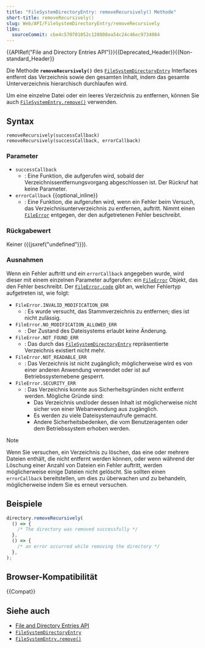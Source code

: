 ```yaml
---
title: "FileSystemDirectoryEntry: removeRecursively() Methode"
short-title: removeRecursively()
slug: Web/API/FileSystemDirectoryEntry/removeRecursively
l10n:
  sourceCommit: cbe4c570701052c120808ea54c24c46ec9734084
---
```


{{APIRef("File and Directory Entries API")}}{{Deprecated_Header}}{{Non-standard_Header}}

Die Methode **`removeRecursively()`** des [`FileSystemDirectoryEntry`](/de/docs/Web/API/FileSystemDirectoryEntry) Interfaces entfernt das Verzeichnis sowie den gesamten Inhalt, indem das gesamte Unterverzeichnis hierarchisch durchlaufen wird.

Um eine einzelne Datei oder ein leeres Verzeichnis zu entfernen, können Sie auch [`FileSystemEntry.remove()`](/de/docs/Web/API/FileSystemEntry/remove) verwenden.

## Syntax

```js-nolint
removeRecursively(successCallback)
removeRecursively(successCallback, errorCallback)
```

### Parameter

- `successCallback`
  - : Eine Funktion, die aufgerufen wird, sobald der Verzeichnissentfernungsvorgang abgeschlossen ist. Der Rückruf hat keine Parameter.
- `errorCallback` {{optional_inline}}
  - : Eine Funktion, die aufgerufen wird, wenn ein Fehler beim Versuch, das Verzeichnisunterverzeichnis zu entfernen, auftritt. Nimmt einen [`FileError`](/de/docs/Web/API/FileError) entgegen, der den aufgetretenen Fehler beschreibt.

### Rückgabewert

Keiner ({{jsxref("undefined")}}).

### Ausnahmen

Wenn ein Fehler auftritt und ein `errorCallback` angegeben wurde, wird dieser mit einem einzelnen Parameter aufgerufen: ein [`FileError`](/de/docs/Web/API/FileError) Objekt, das den Fehler beschreibt. Der [`FileError.code`](/de/docs/Web/API/FileError/code) gibt an, welcher Fehlertyp aufgetreten ist, wie folgt:

- `FileError.INVALID_MODIFICATION_ERR`
  - : Es wurde versucht, das Stammverzeichnis zu entfernen; dies ist nicht zulässig.
- `FileError.NO_MODIFICATION_ALLOWED_ERR`
  - : Der Zustand des Dateisystems erlaubt keine Änderung.
- `FileError.NOT_FOUND_ERR`
  - : Das durch das [`FileSystemDirectoryEntry`](/de/docs/Web/API/FileSystemDirectoryEntry) repräsentierte Verzeichnis existiert nicht mehr.
- `FileError.NOT_READABLE_ERR`
  - : Das Verzeichnis ist nicht zugänglich; möglicherweise wird es von einer anderen Anwendung verwendet oder ist auf Betriebssystemebene gesperrt.
- `FileError.SECURITY_ERR`
  - : Das Verzeichnis konnte aus Sicherheitsgründen nicht entfernt werden. Mögliche Gründe sind:
    - Das Verzeichnis und/oder dessen Inhalt ist möglicherweise nicht sicher von einer Webanwendung aus zugänglich.
    - Es werden zu viele Dateisystemaufrufe gemacht.
    - Andere Sicherheitsbedenken, die vom Benutzeragenten oder dem Betriebssystem erhoben werden.

> [!NOTE]
> Wenn Sie versuchen, ein Verzeichnis zu löschen, das eine oder mehrere Dateien enthält, die nicht entfernt werden können, oder wenn während der Löschung einer Anzahl von Dateien ein Fehler auftritt, werden möglicherweise einige Dateien nicht gelöscht. Sie sollten einen `errorCallback` bereitstellen, um dies zu überwachen und zu behandeln, möglicherweise indem Sie es erneut versuchen.

## Beispiele

```js
directory.removeRecursively(
  () => {
    /* The directory was removed successfully */
  },
  () => {
    /* an error occurred while removing the directory */
  },
);
```

## Browser-Kompatibilität

{{Compat}}

## Siehe auch

- [File and Directory Entries API](/de/docs/Web/API/File_and_Directory_Entries_API)
- [`FileSystemDirectoryEntry`](/de/docs/Web/API/FileSystemDirectoryEntry)
- [`FileSystemEntry.remove()`](/de/docs/Web/API/FileSystemEntry/remove)
